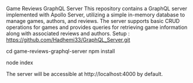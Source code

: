Game Reviews GraphQL Server
This repository contains a GraphQL server implemented with Apollo Server, utilizing a simple in-memory database to manage games, authors, and reviews. The server supports basic CRUD operations for games and provides queries for retrieving game information along with associated reviews and authors.
Setup :
https://github.com/Hadhemi33/GraphQL_Server.git

cd game-reviews-graphql-server
npm install

node index

The server will be accessible at http://localhost:4000 by default.
